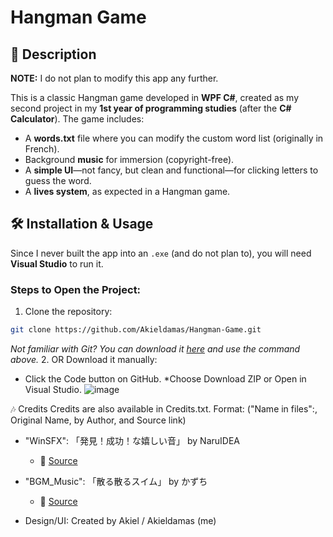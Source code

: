 # Hangman Game  

## 📝 Description  
**NOTE:** I do not plan to modify this app any further.  

This is a classic Hangman game developed in **WPF C#**, created as my second project in my **1st year of programming studies** (after the **C# Calculator**). The game includes:  
- A **words.txt** file where you can modify the custom word list (originally in French).  
- Background **music** for immersion (copyright-free).  
- A **simple UI**—not fancy, but clean and functional—for clicking letters to guess the word.  
- A **lives system**, as expected in a Hangman game.  

## 🛠️ Installation & Usage  
Since I never built the app into an `.exe` (and do not plan to), you will need **Visual Studio** to run it.  

### Steps to Open the Project:  
1. Clone the repository:  
```sh
git clone https://github.com/Akieldamas/Hangman-Game.git
```
*Not familiar with Git? You can download it [here]((https://git-scm.com/)) and use the command above.*
2. OR Download it manually:
* Click the Code button on GitHub.
 *Choose Download ZIP or Open in Visual Studio.
![image](https://github.com/user-attachments/assets/b15cf24b-12e1-4cd0-b534-8dc753caab88)

🎶 Credits
Credits are also available in Credits.txt.
Format: ("Name in files":, Original Name, by Author, and Source link)
* "WinSFX": 「発見！成功！な嬉しい音」 by NaruIDEA
   * 🔗 [Source](https://dova-s.jp/se/play1463.html)
* "BGM_Music": 「散る散るスイム」 by かずち
   * 🔗 [Source](https://dova-s.jp/bgm/play19685.html)

* Design/UI: Created by Akiel / Akieldamas (me)
